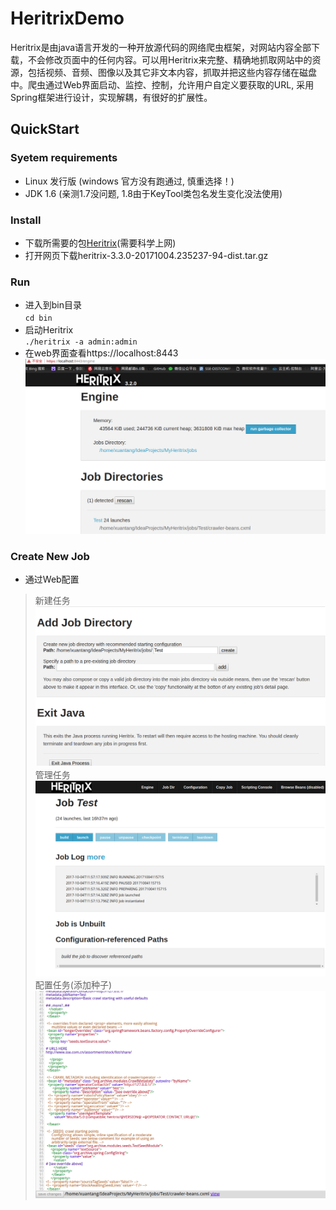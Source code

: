 # HeritrixDemo
  Heritrix是由java语言开发的一种开放源代码的网络爬虫框架，对网站内容全部下载，不会修改页面中的任何内容。可以用Heritrix来完整、精确地抓取网站中的资源，包括视频、音频、图像以及其它非文本内容，抓取并把这些内容存储在磁盘中。爬虫通过Web界面启动、监控、控制，允许用户自定义要获取的URL, 采用Spring框架进行设计，实现解耦，有很好的扩展性。

## QuickStart

### Syetem requirements
- Linux 发行版 (windows 官方没有跑通过, 慎重选择！)
- JDK 1.6 (亲测1.7没问题, 1.8由于KeyTool类包名发生变化没法使用)
### Install
- 下载所需要的包[Heritrix](https://builds.archive.org/job/Heritrix-3/lastBuild/org.archive.heritrix$heritrix/)(需要科学上网)
- 打开网页下载heritrix-3.3.0-20171004.235237-94-dist.tar.gz
### Run
- 进入到bin目录  
`cd bin`　　
- 启动Heritrix  
`./heritrix -a admin:admin`
- 在web界面查看https://localhost:8443　　
![Web UI](image/heritrix-1.png)
### Create New Job
- 通过Web配置　　
> 新建任务　　
![新建任务](image/heritrix-2.png)　　
> 管理任务　　
![管理任务](image/heritrix-3.png)  
> 配置任务(添加种子)
![配置任务](image/heritrix-4.png)
